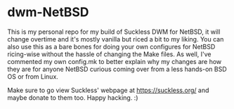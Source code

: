# dwm-NetBSD
This is my personal repo for my build of Suckless DWM for NetBSD, it will change overtime and it's mostly vanilla but riced a bit to my liking. You can also use this as a bare bones for doing your own configures for NetBSD ricing-wise without the hassle of changing the Make files. As well, I've commented my own config.mk to better explain why my changes are how they are for anyone NetBSD curious coming over from a less hands-on BSD OS or from Linux.

Make sure to go view Suckless' webpage at https://suckless.org/ and maybe donate to them too. Happy hacking. :)
